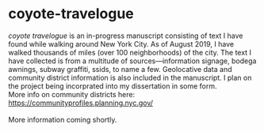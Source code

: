 # coyote-travelogue

<i>coyote travelogue</i> is an in-progress manuscript consisting of text I have found while walking around New York City. 
As of August 2019, I have walked thousands of miles (over 100 neighborhoods) of the city. The text I have collected is from a multitude of sources—information signage, bodega awnings, subway graffiti, ssids, to name a few. Geolocative data and community district information is also included in the manuscript. I plan on
the project being incorprated into my dissertation in some form. 
<br>
<rb>
More info on community districts here: https://communityprofiles.planning.nyc.gov/
<br>
<br>
More information coming shortly. 
